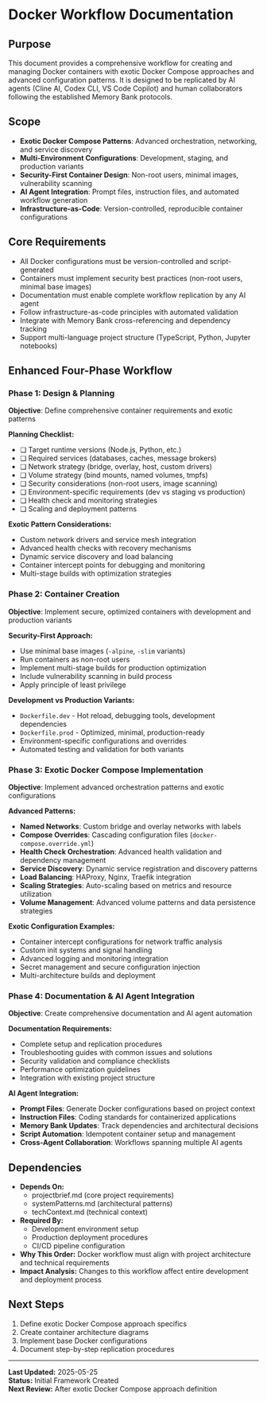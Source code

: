 # Docker Workflow Documentation

## Purpose

This document provides a comprehensive workflow for creating and managing Docker containers with exotic Docker Compose approaches and advanced configuration patterns. It is designed to be replicated by AI agents (Cline AI, Codex CLI, VS Code Copilot) and human collaborators following the established Memory Bank protocols.

## Scope

- **Exotic Docker Compose Patterns**: Advanced orchestration, networking, and service discovery
- **Multi-Environment Configurations**: Development, staging, and production variants
- **Security-First Container Design**: Non-root users, minimal images, vulnerability scanning
- **AI Agent Integration**: Prompt files, instruction files, and automated workflow generation
- **Infrastructure-as-Code**: Version-controlled, reproducible container configurations

## Core Requirements

- All Docker configurations must be version-controlled and script-generated
- Containers must implement security best practices (non-root users, minimal base images)
- Documentation must enable complete workflow replication by any AI agent
- Follow infrastructure-as-code principles with automated validation
- Integrate with Memory Bank cross-referencing and dependency tracking
- Support multi-language project structure (TypeScript, Python, Jupyter notebooks)

## Enhanced Four-Phase Workflow

### Phase 1: Design & Planning
**Objective**: Define comprehensive container requirements and exotic patterns

**Planning Checklist:**
- ❏ Target runtime versions (Node.js, Python, etc.)
- ❏ Required services (databases, caches, message brokers)
- ❏ Network strategy (bridge, overlay, host, custom drivers)
- ❏ Volume strategy (bind mounts, named volumes, tmpfs)
- ❏ Security considerations (non-root users, image scanning)
- ❏ Environment-specific requirements (dev vs staging vs production)
- ❏ Health check and monitoring strategies
- ❏ Scaling and deployment patterns

**Exotic Pattern Considerations:**
- Custom network drivers and service mesh integration
- Advanced health checks with recovery mechanisms
- Dynamic service discovery and load balancing
- Container intercept points for debugging and monitoring
- Multi-stage builds with optimization strategies

### Phase 2: Container Creation
**Objective**: Implement secure, optimized containers with development and production variants

**Security-First Approach:**
- Use minimal base images (`-alpine`, `-slim` variants)
- Run containers as non-root users
- Implement multi-stage builds for production optimization
- Include vulnerability scanning in build process
- Apply principle of least privilege

**Development vs Production Variants:**
- `Dockerfile.dev` - Hot reload, debugging tools, development dependencies
- `Dockerfile.prod` - Optimized, minimal, production-ready
- Environment-specific configurations and overrides
- Automated testing and validation for both variants

### Phase 3: Exotic Docker Compose Implementation
**Objective**: Implement advanced orchestration patterns and exotic configurations

**Advanced Patterns:**
- **Named Networks**: Custom bridge and overlay networks with labels
- **Compose Overrides**: Cascading configuration files (`docker-compose.override.yml`)
- **Health Check Orchestration**: Advanced health validation and dependency management
- **Service Discovery**: Dynamic service registration and discovery patterns
- **Load Balancing**: HAProxy, Nginx, Traefik integration
- **Scaling Strategies**: Auto-scaling based on metrics and resource utilization
- **Volume Management**: Advanced volume patterns and data persistence strategies

**Exotic Configuration Examples:**
- Container intercept configurations for network traffic analysis
- Custom init systems and signal handling
- Advanced logging and monitoring integration
- Secret management and secure configuration injection
- Multi-architecture builds and deployment

### Phase 4: Documentation & AI Agent Integration
**Objective**: Create comprehensive documentation and AI agent automation

**Documentation Requirements:**
- Complete setup and replication procedures
- Troubleshooting guides with common issues and solutions
- Security validation and compliance checklists
- Performance optimization guidelines
- Integration with existing project structure

**AI Agent Integration:**
- **Prompt Files**: Generate Docker configurations based on project context
- **Instruction Files**: Coding standards for containerized applications
- **Memory Bank Updates**: Track dependencies and architectural decisions
- **Script Automation**: Idempotent container setup and management
- **Cross-Agent Collaboration**: Workflows spanning multiple AI agents

## Dependencies

- **Depends On:** 
  - projectbrief.md (core project requirements)
  - systemPatterns.md (architectural patterns)
  - techContext.md (technical context)
- **Required By:**
  - Development environment setup
  - Production deployment procedures
  - CI/CD pipeline configuration
- **Why This Order:** Docker workflow must align with project architecture and technical requirements
- **Impact Analysis:** Changes to this workflow affect entire development and deployment process

## Next Steps

1. Define exotic Docker Compose approach specifics
2. Create container architecture diagrams
3. Implement base Docker configurations
4. Document step-by-step replication procedures

---

**Last Updated:** 2025-05-25  
**Status:** Initial Framework Created  
**Next Review:** After exotic Docker Compose approach definition
